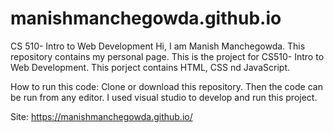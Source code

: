 # manishmanchegowda.github.io

CS 510- Intro to Web Development
Hi, I am Manish Manchegowda.
This repository contains my personal page. This is the project for CS510- Intro to Web Development. This porject contains HTML, CSS nd JavaScript.

How to run this code:
Clone or download this repository. Then the code can be run from any editor. I used visual studio to develop and run this project.

Site: https://manishmanchegowda.github.io/
